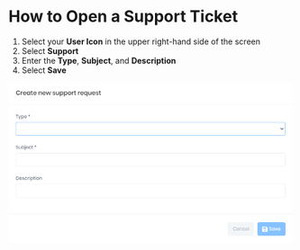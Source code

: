 # How to Open a Support Ticket

1. Select your **User Icon** in the upper right-hand side of the screen
2. Select **Support**
3. Enter the **Type**, **Subject**, and **Description**
4. Select **Save**

![reda_web_support.PNG](../../images/reda_web_support.PNG)
